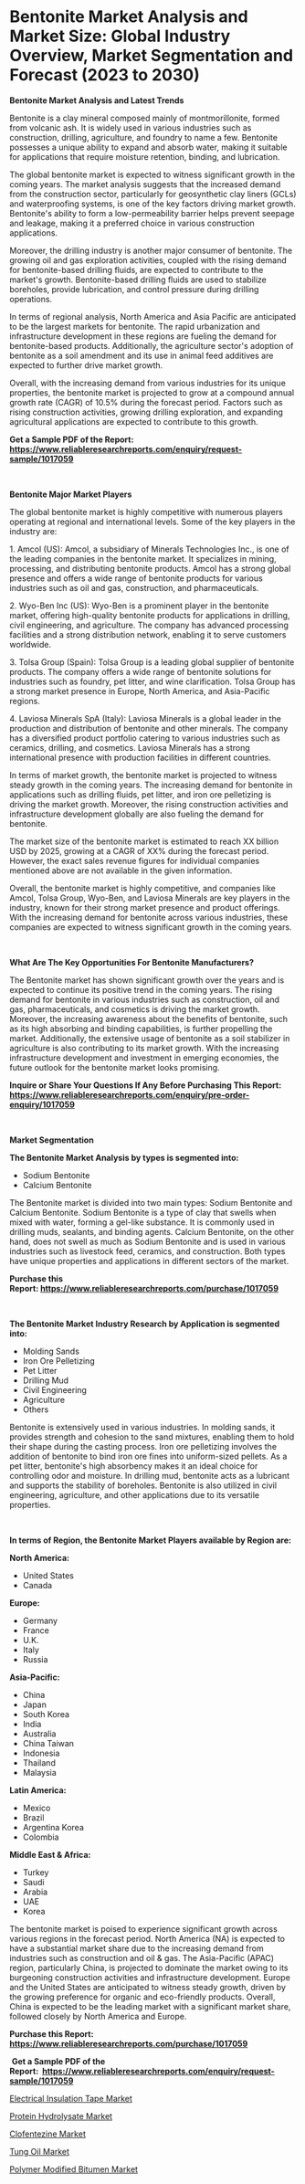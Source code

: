 <p><h1>Bentonite Market Analysis and Market Size: Global Industry Overview, Market Segmentation and Forecast (2023 to 2030)</h1></p><p><strong>Bentonite Market Analysis and Latest Trends</strong></p>
<p><p>Bentonite is a clay mineral composed mainly of montmorillonite, formed from volcanic ash. It is widely used in various industries such as construction, drilling, agriculture, and foundry to name a few. Bentonite possesses a unique ability to expand and absorb water, making it suitable for applications that require moisture retention, binding, and lubrication.</p><p>The global bentonite market is expected to witness significant growth in the coming years. The market analysis suggests that the increased demand from the construction sector, particularly for geosynthetic clay liners (GCLs) and waterproofing systems, is one of the key factors driving market growth. Bentonite's ability to form a low-permeability barrier helps prevent seepage and leakage, making it a preferred choice in various construction applications.</p><p>Moreover, the drilling industry is another major consumer of bentonite. The growing oil and gas exploration activities, coupled with the rising demand for bentonite-based drilling fluids, are expected to contribute to the market's growth. Bentonite-based drilling fluids are used to stabilize boreholes, provide lubrication, and control pressure during drilling operations.</p><p>In terms of regional analysis, North America and Asia Pacific are anticipated to be the largest markets for bentonite. The rapid urbanization and infrastructure development in these regions are fueling the demand for bentonite-based products. Additionally, the agriculture sector's adoption of bentonite as a soil amendment and its use in animal feed additives are expected to further drive market growth.</p><p>Overall, with the increasing demand from various industries for its unique properties, the bentonite market is projected to grow at a compound annual growth rate (CAGR) of 10.5% during the forecast period. Factors such as rising construction activities, growing drilling exploration, and expanding agricultural applications are expected to contribute to this growth.</p></p>
<p><strong>Get a Sample PDF of the Report:&nbsp; <a href="https://www.reliableresearchreports.com/enquiry/request-sample/1017059">https://www.reliableresearchreports.com/enquiry/request-sample/1017059</a></strong></p>
<p>&nbsp;</p>
<p><strong>Bentonite Major Market Players</strong></p>
<p><p>The global bentonite market is highly competitive with numerous players operating at regional and international levels. Some of the key players in the industry are:</p><p>1. Amcol (US): Amcol, a subsidiary of Minerals Technologies Inc., is one of the leading companies in the bentonite market. It specializes in mining, processing, and distributing bentonite products. Amcol has a strong global presence and offers a wide range of bentonite products for various industries such as oil and gas, construction, and pharmaceuticals.</p><p>2. Wyo-Ben Inc (US): Wyo-Ben is a prominent player in the bentonite market, offering high-quality bentonite products for applications in drilling, civil engineering, and agriculture. The company has advanced processing facilities and a strong distribution network, enabling it to serve customers worldwide.</p><p>3. Tolsa Group (Spain): Tolsa Group is a leading global supplier of bentonite products. The company offers a wide range of bentonite solutions for industries such as foundry, pet litter, and wine clarification. Tolsa Group has a strong market presence in Europe, North America, and Asia-Pacific regions.</p><p>4. Laviosa Minerals SpA (Italy): Laviosa Minerals is a global leader in the production and distribution of bentonite and other minerals. The company has a diversified product portfolio catering to various industries such as ceramics, drilling, and cosmetics. Laviosa Minerals has a strong international presence with production facilities in different countries.</p><p>In terms of market growth, the bentonite market is projected to witness steady growth in the coming years. The increasing demand for bentonite in applications such as drilling fluids, pet litter, and iron ore pelletizing is driving the market growth. Moreover, the rising construction activities and infrastructure development globally are also fueling the demand for bentonite.</p><p>The market size of the bentonite market is estimated to reach XX billion USD by 2025, growing at a CAGR of XX% during the forecast period. However, the exact sales revenue figures for individual companies mentioned above are not available in the given information.</p><p>Overall, the bentonite market is highly competitive, and companies like Amcol, Tolsa Group, Wyo-Ben, and Laviosa Minerals are key players in the industry, known for their strong market presence and product offerings. With the increasing demand for bentonite across various industries, these companies are expected to witness significant growth in the coming years.</p></p>
<p>&nbsp;</p>
<p><strong>What Are The Key Opportunities For Bentonite Manufacturers?</strong></p>
<p><p>The Bentonite market has shown significant growth over the years and is expected to continue its positive trend in the coming years. The rising demand for bentonite in various industries such as construction, oil and gas, pharmaceuticals, and cosmetics is driving the market growth. Moreover, the increasing awareness about the benefits of bentonite, such as its high absorbing and binding capabilities, is further propelling the market. Additionally, the extensive usage of bentonite as a soil stabilizer in agriculture is also contributing to its market growth. With the increasing infrastructure development and investment in emerging economies, the future outlook for the bentonite market looks promising.</p></p>
<p><strong>Inquire or Share Your Questions If Any Before Purchasing This Report: <a href="https://www.reliableresearchreports.com/enquiry/pre-order-enquiry/1017059">https://www.reliableresearchreports.com/enquiry/pre-order-enquiry/1017059</a></strong></p>
<p>&nbsp;</p>
<p><strong>Market Segmentation</strong></p>
<p><strong>The Bentonite Market Analysis by types is segmented into:</strong></p>
<p><ul><li>Sodium Bentonite</li><li>Calcium Bentonite</li></ul></p>
<p><p>The Bentonite market is divided into two main types: Sodium Bentonite and Calcium Bentonite. Sodium Bentonite is a type of clay that swells when mixed with water, forming a gel-like substance. It is commonly used in drilling muds, sealants, and binding agents. Calcium Bentonite, on the other hand, does not swell as much as Sodium Bentonite and is used in various industries such as livestock feed, ceramics, and construction. Both types have unique properties and applications in different sectors of the market.</p></p>
<p><strong>Purchase this Report:&nbsp;<a href="https://www.reliableresearchreports.com/purchase/1017059">https://www.reliableresearchreports.com/purchase/1017059</a></strong></p>
<p>&nbsp;</p>
<p><strong>The Bentonite Market Industry Research by Application is segmented into:</strong></p>
<p><ul><li>Molding Sands</li><li>Iron Ore Pelletizing</li><li>Pet Litter</li><li>Drilling Mud</li><li>Civil Engineering</li><li>Agriculture</li><li>Others</li></ul></p>
<p><p>Bentonite is extensively used in various industries. In molding sands, it provides strength and cohesion to the sand mixtures, enabling them to hold their shape during the casting process. Iron ore pelletizing involves the addition of bentonite to bind iron ore fines into uniform-sized pellets. As a pet litter, bentonite's high absorbency makes it an ideal choice for controlling odor and moisture. In drilling mud, bentonite acts as a lubricant and supports the stability of boreholes. Bentonite is also utilized in civil engineering, agriculture, and other applications due to its versatile properties.</p></p>
<p>&nbsp;</p>
<p><strong>In terms of Region, the Bentonite Market Players available by Region are:</strong></p>
<p>
    <p> <strong> North America: </strong>
        <ul>
            <li>United States</li>
            <li>Canada</li>
        </ul>
        </p> 
    <p> <strong> Europe: </strong>
        <ul>
            <li>Germany</li>
            <li>France</li>
            <li>U.K.</li>
            <li>Italy</li>
            <li>Russia</li>
        </ul>
        </p> 
    <p> <strong> Asia-Pacific: </strong>
        <ul>
            <li>China</li>
            <li>Japan</li>
            <li>South Korea</li>
            <li>India</li>
            <li>Australia</li>
            <li>China Taiwan</li>
            <li>Indonesia</li>
            <li>Thailand</li>
            <li>Malaysia</li>
        </ul>
        </p> 
    <p> <strong> Latin America: </strong>
        <ul>
            <li>Mexico</li>
            <li>Brazil</li>
            <li>Argentina Korea</li>
            <li>Colombia</li>
        </ul>
        </p> 
    <p> <strong> Middle East & Africa: </strong>
        <ul>
            <li>Turkey</li>
            <li>Saudi</li>
            <li>Arabia</li>
            <li>UAE</li>
            <li>Korea</li>
        </ul>
    </p>
    </p>
<p><p>The bentonite market is poised to experience significant growth across various regions in the forecast period. North America (NA) is expected to have a substantial market share due to the increasing demand from industries such as construction and oil & gas. The Asia-Pacific (APAC) region, particularly China, is projected to dominate the market owing to its burgeoning construction activities and infrastructure development. Europe and the United States are anticipated to witness steady growth, driven by the growing preference for organic and eco-friendly products. Overall, China is expected to be the leading market with a significant market share, followed closely by North America and Europe.</p></p>
<p><strong>Purchase this Report: <a href="https://www.reliableresearchreports.com/purchase/1017059">https://www.reliableresearchreports.com/purchase/1017059</a></strong></p>
<p>&nbsp;<strong>Get a Sample PDF of the Report:&nbsp;&nbsp;<a href="https://www.reliableresearchreports.com/enquiry/request-sample/1017059">https://www.reliableresearchreports.com/enquiry/request-sample/1017059</a></strong></p>
<p><strong></strong></p>
<p><p><a href="https://github.com/prosalinda88/Market-Research-Report-List-1/blob/main/electrical-insulation-tape-market.md">Electrical Insulation Tape Market</a></p><p><a href="https://github.com/amae102299/Market-Research-Report-List-1/blob/main/protein-hydrolysate-market.md">Protein Hydrolysate Market</a></p><p><a href="https://github.com/dziulagalemab/Market-Research-Report-List-1/blob/main/clofentezine-market.md">Clofentezine Market</a></p><p><a href="https://github.com/abbypearson7765/Market-Research-Report-List-1/blob/main/tung-oil-market.md">Tung Oil Market</a></p><p><a href="https://github.com/jonneygiverf/Market-Research-Report-List-1/blob/main/polymer-modified-bitumen-market.md">Polymer Modified Bitumen Market</a></p></p>